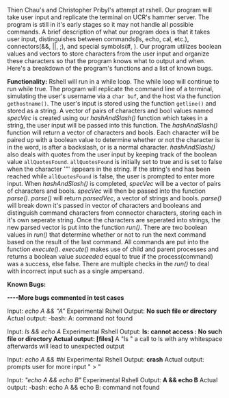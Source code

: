 Thien Chau's and Christopher Pribyl's attempt at rshell. 
Our program will take user input and replicate the terminal on UCR's hammer server. 
The program is still in it's early stages so it may not handle all possible commands. 
A brief description of what our program does is that it takes user input, distinguishes between commands(ls, echo, cal, etc.), connectors(&&, ||, ;), and special symbols(#, \). 
Our program utilizes boolean values and vectors to store characters from the user input and organize these characters so that the program knows what to output and when. 
Here's a breakdown of the program's functions and a list of known bugs.

**Functionality:**
Rshell will run in a while loop. The while loop will continue to run while true.
The program will replicate the command line of a terminal, simulating the user's username via a `char buf`, and the host via the function `gethostname()`. 
The user's input is stored using the function `getline()` and stored as a string. 
A vector of pairs of characters and bool values named *specVec* is created using our *hashAndSlash()* function which takes in a string, 
the user input will be passed into this function. 
The *hashAndSlash()* function will return a vector of characters and bools. 
Each character will be paired up with a boolean value to determine whether or not the character is in the word, is after a backslash, or is a normal character. 
*hashAndSlash()* also deals with quotes from the user input by keeping track of the boolean value `allQuotesFound`. 
`allQuotesFound` is initially set to true and is set to false when the character '"' appears in the string. 
If the string's end has been reached while `allQuotesFound` is false, the user is prompted to enter more input.
 When *hashAndSlash()* is completed, *specVec* will be a vector of pairs of characters and bools. 
*specVec* will then be passed into the function *parse()*. *parse()* will return *parsedVec*, a vector of strings and bools. 
*parse()* will break down it's passed in vector of characters and booleans and distinguish command characters from connector characters, 
storing each in it's own seperate string. 
Once the characters are seperated into strings, the new parsed vector is put into the function *run()*. 
There are two boolean values in *run()* that determine whether or not to run the next command based on the result of the last command. 
All commands are put into the function *execute()*. 
*execute()* makes use of child and parent processes and returns a boolean value *suceeded* equal to true if the process(command) was a success, else false. 
There are multiple checks in the *run()* to deal with incorrect input such as a single ampersand.


**Known Bugs:**

**----More bugs commented in test cases**

Input: *echo A && <ENTER> "A"*
Experimental Rshell Output: **No such file or directory**
Actual output: -bash: A: command not found


Input: *ls && echo A*
Experimental Rshell Output: **ls: cannot access : No such file or directory
Actual output: [files]**
				A
			"ls " a call to ls with any whitespace afterwards will lead to unexpected output


Input: *echo A && #hi*
Experimental Rshell Output: **crash**
Actual output: prompts user for more input " > "

Input: *"echo A && echo B"*
Experimental Rshell Output: **A && echo B**
Actual output: -bash: echo A && echo B: command not found

